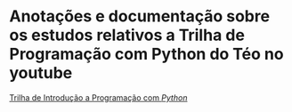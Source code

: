 # Anotações e documentação sobre os estudos relativos a Trilha de Programação com Python do Téo no youtube

[Trilha de Introdução a Programação com _Python_](https://youtube.com/playlist?list=PLvlkVRRKOYFRXdquucikNbwYeFzzzYIGb&si=XNxaolHP9E9eNdZ0)
